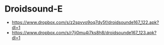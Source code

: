 Droidsound-E 
============
* https://www.dropbox.com/s/z2spvvo9oq7dy5f/droidsounde167_122.apk?dl=1
* https://www.dropbox.com/s/r7ji0mu4i7ks8h8/droidsounde167_123.apk?dl=1
